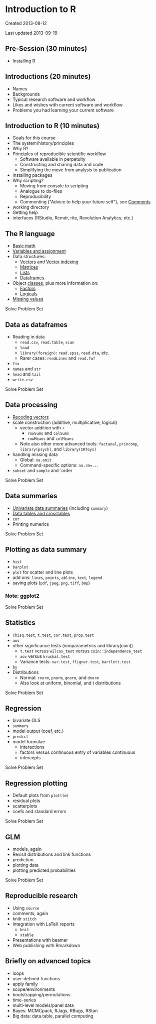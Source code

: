 # Introduction to R

Created 2013-08-12

Last updated 2013-09-19


## Pre-Session (30 minutes)
* Installing R

## Introductions (20 minutes)
* Names
* Backgrounds
* Typical research software and workflow
* Likes and wishes with current software and workflow
* Problems you had learning your current software

## Introduction to R (10 minutes)
* Goals for this course
* The system/history/principles
* Why R?
* Principles of reproducible scientific workflow
  * Software available in perpetuity
  * Constructing and sharing data and code
  * Simplifying the move from analysis to publication
* installing packages
* Why scripting?
  * Moving from console to scripting
  * Analogue to do-files
  * Reproducibility
  * Commenting ("Advice to help your future self"), see [Comments](Scripts/comments.r)
* working directory
* Getting help
* interfaces (RStudio, Rcmdr, rite, Revolution Analytics; etc.)

## The R language
* [Basic math](Scripts/basicmath.r)
* [Variables and assignment](Scripts/variables.r)
* Data structures:
  * [Vectors](Scripts/vectors.r) and [Vector indexing](Scripts/vectorindexing.r)
  * [Matrices](Scripts/matrices.r)
  * [Lists](Scripts/lists.r)
  * [Dataframes](Scripts/dataframes.r)
* Object [classes](Scripts/classes.r), plus more information on:
  * [Factors](Scripts/factors.r)
  * [Logicals](Scripts/logicals.r)
* [Missing values](Scripts/NA.r)

Solve Problem Set

## Data as dataframes
* Reading in data
  * `read.csv`, `read.table`, `scan`
  * `load`
  * `library(foreign)`: `read.spss`, `read.dta`, etc.
  * Rarer cases: `readLines` and `read.fwf`
* `fix`
* `names` and `str`
* `head` and `tail`
* `write.csv`

Solve Problem Set

## Data processing
* [Recoding vectors](Scripts/recoding.r)
* scale construction (additive, multiplicative, logical)
  * vector addition with `+`
    * `rowSums` and `colSums`
    * `rowMeans` and `colMeans`
  * Note also other more advanced tools: `factanal`, `princomp`, `library(psych)`, and `library(IRToys)`
* handling missing data
  * Global: `na.omit`
  * Command-specific options: `na.rm=...`
* `subset` and `sample` and `order

Solve Problem Set

## Data summaries
* [Univariate data summaries](Scripts/univariate.r) (including `summary`)
* [Data tables and crosstables](Scripts/tables.r)
* `cor`
* Printing numerics

Solve Problem Set

## Plotting as data summary
* `hist`
* `barplot`
* `plot` for scatter and line plots
* add ons: `lines`, `points`, `abline`, `text`, `legend`
* saving plots (`pdf`, `jpeg`, `png`, `tiff`, `bmp`)
### Note: ggplot2

Solve Problem Set

## Statistics
* `chisq.test`, `t.test`, `cor.test`, `prop.test`
* `aov`
* other significance tests (nonparametrics and library(coin))
  * `t.test` versus `wilcox_test` versus `coin::independence_test`
  * `aov` versus `kruskal.test`
  * Variance tests: `var.test`, `fligner.test`, `bartlett.test`
* `by`
* Distributions
  * Normal: `rnorm`, `pnorm`, `qnorm`, and `dnorm`
  * Also look at uniform, binomial, and t distributions

Solve Problem Set

## Regression
* bivariate OLS
* `summary`
* model output (coef, etc.)
* `predict`
* model formulae
  * interactions
  * factors versus continuous entry of variables continuous
  * intercepts

Solve Problem Set

## Regression plotting
* Default plots from `plot(lm)`
* residual plots
* scatterplots
* coefs and standard errors

Solve Problem Set

## GLM
* models, again
* Revisit distributions and link functions
* prediction
* plotting data
* plotting predicted probabilities

Solve Problem Set

## Reproducible research
* Using `source`
* comments, again
* knitr `stitch`
* Integration with LaTeX reports
  * `knit`
  * `xtable`
* Presentations with beamer
* Web publishing with Rmarkdown

## Briefly on advanced topics
* loops
* user-defined functions
* apply family
* scope/environments
* bootstrapping/permutations
* time-series
* multi-level models/panel data
* Bayes: MCMCpack, RJags, RBugs, RStan
* Big data: data.table, parallel computing
